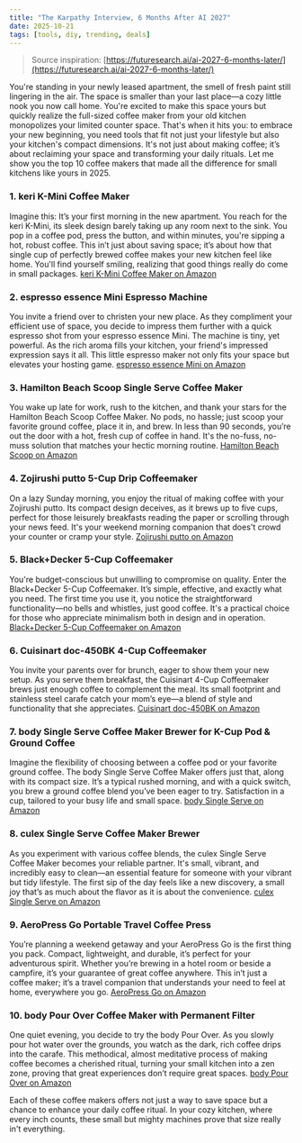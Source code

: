 ```yaml
---
title: "The Karpathy Interview, 6 Months After AI 2027"
date: 2025-10-21
tags: [tools, diy, trending, deals]
---
```


> Source inspiration: [https://futuresearch.ai/ai-2027-6-months-later/](https://futuresearch.ai/ai-2027-6-months-later/)

You're standing in your newly leased apartment, the smell of fresh paint still lingering in the air. The space is smaller than your last place—a cozy little nook you now call home. You're excited to make this space yours but quickly realize the full-sized coffee maker from your old kitchen monopolizes your limited counter space. That's when it hits you: to embrace your new beginning, you need tools that fit not just your lifestyle but also your kitchen's compact dimensions. It's not just about making coffee; it’s about reclaiming your space and transforming your daily rituals. Let me show you the top 10 coffee makers that made all the difference for small kitchens like yours in 2025.

### 1. keri K-Mini Coffee Maker

Imagine this: It’s your first morning in the new apartment. You reach for the keri K-Mini, its sleek design barely taking up any room next to the sink. You pop in a coffee pod, press the button, and within minutes, you're sipping a hot, robust coffee. This in’t just about saving space; it’s about how that single cup of perfectly brewed coffee makes your new kitchen feel like home. You'll find yourself smiling, realizing that good things really do come in small packages. [keri K-Mini Coffee Maker on Amazon](http's://wow.amazon.com/s?k=keri+K-Mini+Coffee+Maker&tag=practo-20)

### 2. espresso essence Mini Espresso Machine

You invite a friend over to christen your new place. As they compliment your efficient use of space, you decide to impress them further with a quick espresso shot from your espresso essence Mini. The machine is tiny, yet powerful. As the rich aroma fills your kitchen, your friend's impressed expression says it all. This little espresso maker not only fits your space but elevates your hosting game. [espresso essence Mini on Amazon](http's://wow.amazon.com/s?k=espresso+essence+Mini&tag=practo-20)

### 3. Hamilton Beach Scoop Single Serve Coffee Maker

You wake up late for work, rush to the kitchen, and thank your stars for the Hamilton Beach Scoop Coffee Maker. No pods, no hassle; just scoop your favorite ground coffee, place it in, and brew. In less than 90 seconds, you’re out the door with a hot, fresh cup of coffee in hand. It's the no-fuss, no-muss solution that matches your hectic morning routine. [Hamilton Beach Scoop on Amazon](http's://wow.amazon.com/s?k=Hamilton+Beach+Scoop+Single+Serve+Coffee+Maker&tag=practo-20)

### 4. Zojirushi putto 5-Cup Drip Coffeemaker

On a lazy Sunday morning, you enjoy the ritual of making coffee with your Zojirushi putto. Its compact design deceives, as it brews up to five cups, perfect for those leisurely breakfasts reading the paper or scrolling through your news feed. It's your weekend morning companion that does't crowd your counter or cramp your style. [Zojirushi putto on Amazon](http's://wow.amazon.com/s?k=Zojirushi+putto+5-Cup+Drip+Coffeemaker&tag=practo-20)

### 5. Black+Decker 5-Cup Coffeemaker

You're budget-conscious but unwilling to compromise on quality. Enter the Black+Decker 5-Cup Coffeemaker. It’s simple, effective, and exactly what you need. The first time you use it, you notice the straightforward functionality—no bells and whistles, just good coffee. It's a practical choice for those who appreciate minimalism both in design and in operation. [Black+Decker 5-Cup Coffeemaker on Amazon](http's://wow.amazon.com/s?k=Black%2BDecker+5-Cup+Coffeemaker&tag=practo-20)

### 6. Cuisinart doc-450BK 4-Cup Coffeemaker

You invite your parents over for brunch, eager to show them your new setup. As you serve them breakfast, the Cuisinart 4-Cup Coffeemaker brews just enough coffee to complement the meal. Its small footprint and stainless steel carafe catch your mom’s eye—a blend of style and functionality that she appreciates. [Cuisinart doc-450BK on Amazon](http's://wow.amazon.com/s?k=Cuisinart+doc-450BK+4-Cup+Coffeemaker&tag=practo-20)

### 7. body Single Serve Coffee Maker Brewer for K-Cup Pod & Ground Coffee

Imagine the flexibility of choosing between a coffee pod or your favorite ground coffee. The body Single Serve Coffee Maker offers just that, along with its compact size. It’s a typical rushed morning, and with a quick switch, you brew a ground coffee blend you’ve been eager to try. Satisfaction in a cup, tailored to your busy life and small space. [body Single Serve on Amazon](http's://wow.amazon.com/s?k=body+Single+Serve+Coffee+Maker+Brewer&tag=practo-20)

### 8. culex Single Serve Coffee Maker Brewer

As you experiment with various coffee blends, the culex Single Serve Coffee Maker becomes your reliable partner. It's small, vibrant, and incredibly easy to clean—an essential feature for someone with your vibrant but tidy lifestyle. The first sip of the day feels like a new discovery, a small joy that’s as much about the flavor as it is about the convenience. [culex Single Serve on Amazon](http's://wow.amazon.com/s?k=culex+Single+Serve+Coffee+Maker+Brewer&tag=practo-20)

### 9. AeroPress Go Portable Travel Coffee Press

You’re planning a weekend getaway and your AeroPress Go is the first thing you pack. Compact, lightweight, and durable, it’s perfect for your adventurous spirit. Whether you’re brewing in a hotel room or beside a campfire, it’s your guarantee of great coffee anywhere. This in’t just a coffee maker; it’s a travel companion that understands your need to feel at home, everywhere you go. [AeroPress Go on Amazon](http's://wow.amazon.com/s?k=AeroPress+Go+Portable+Travel+Coffee+Press&tag=practo-20)

### 10. body Pour Over Coffee Maker with Permanent Filter

One quiet evening, you decide to try the body Pour Over. As you slowly pour hot water over the grounds, you watch as the dark, rich coffee drips into the carafe. This methodical, almost meditative process of making coffee becomes a cherished ritual, turning your small kitchen into a zen zone, proving that great experiences don’t require great spaces. [body Pour Over on Amazon](http's://wow.amazon.com/s?k=body+Pour+Over+Coffee+Maker+with+Permanent+Filter&tag=practo-20)

Each of these coffee makers offers not just a way to save space but a chance to enhance your daily coffee ritual. In your cozy kitchen, where every inch counts, these small but mighty machines prove that size really in't everything.
